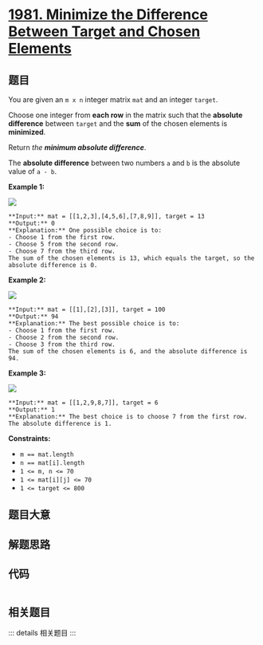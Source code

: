 # [1981. Minimize the Difference Between Target and Chosen Elements](https://leetcode.com/problems/minimize-the-difference-between-target-and-chosen-elements)

## 题目

You are given an `m x n` integer matrix `mat` and an integer `target`.

Choose one integer from **each row** in the matrix such that the **absolute
difference** between `target` and the **sum** of the chosen elements is
**minimized**.

Return _the **minimum absolute difference**_.

The **absolute difference** between two numbers `a` and `b` is the absolute
value of `a - b`.



**Example 1:**

![](https://assets.leetcode.com/uploads/2021/08/03/matrix1.png)

    
    
    **Input:** mat = [[1,2,3],[4,5,6],[7,8,9]], target = 13
    **Output:** 0
    **Explanation:** One possible choice is to:
    - Choose 1 from the first row.
    - Choose 5 from the second row.
    - Choose 7 from the third row.
    The sum of the chosen elements is 13, which equals the target, so the absolute difference is 0.
    

**Example 2:**

![](https://assets.leetcode.com/uploads/2021/08/03/matrix1-1.png)

    
    
    **Input:** mat = [[1],[2],[3]], target = 100
    **Output:** 94
    **Explanation:** The best possible choice is to:
    - Choose 1 from the first row.
    - Choose 2 from the second row.
    - Choose 3 from the third row.
    The sum of the chosen elements is 6, and the absolute difference is 94.
    

**Example 3:**

![](https://assets.leetcode.com/uploads/2021/08/03/matrix1-3.png)

    
    
    **Input:** mat = [[1,2,9,8,7]], target = 6
    **Output:** 1
    **Explanation:** The best choice is to choose 7 from the first row.
    The absolute difference is 1.
    



**Constraints:**

  * `m == mat.length`
  * `n == mat[i].length`
  * `1 <= m, n <= 70`
  * `1 <= mat[i][j] <= 70`
  * `1 <= target <= 800`


## 题目大意

## 解题思路

## 代码

```javascript

```

## 相关题目

::: details 相关题目
:::
